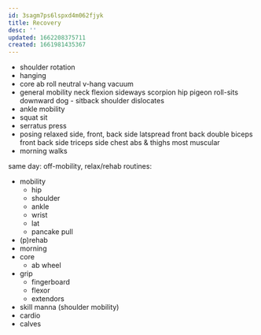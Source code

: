 ```yaml
---
id: 3sagm7ps6lspxd4m062fjyk
title: Recovery
desc: ''
updated: 1662208375711
created: 1661981435367
---
```



- shoulder rotation
- hanging
- core
  ab roll
  neutral v-hang
  vacuum
- general mobility
  neck flexion
  sideways scorpion
  hip pigeon roll-sits
  downward dog - sitback
  shoulder dislocates
- ankle mobility
- squat sit
- serratus press
- posing
  relaxed
    side, front, back side
  latspread
    front
    back
  double biceps
    front
    back
  side triceps
  side chest
  abs & thighs
  most muscular
- morning walks

same day: off-mobility, relax/rehab
routines:
  - mobility
    + hip
    + shoulder
    + ankle
    + wrist
    + lat
    + pancake pull
  - (p)rehab
  - morning
  - core
    + ab wheel
  - grip
    + fingerboard
    + flexor
    + extendors
  - skill
    manna (shoulder mobility)
  - cardio
  - calves

